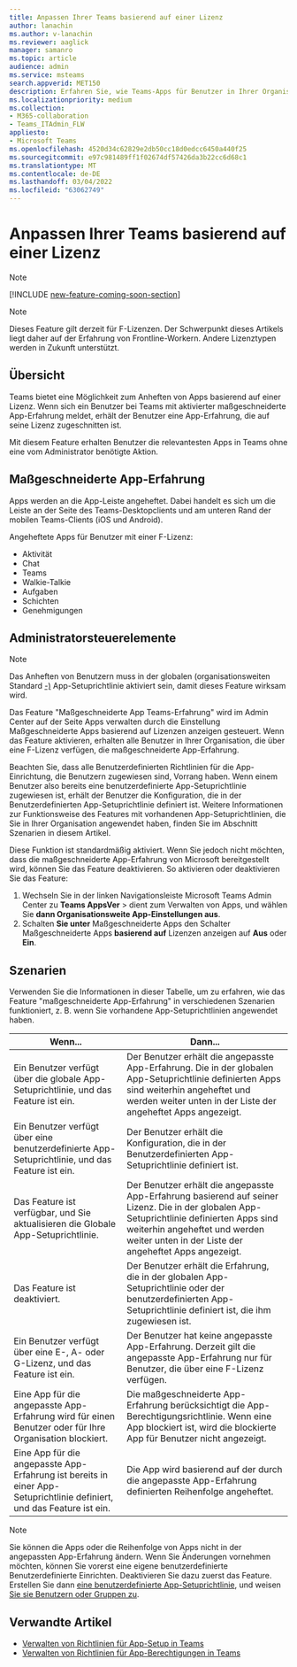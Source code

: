 ```yaml
---
title: Anpassen Ihrer Teams basierend auf einer Lizenz
author: lanachin
ms.author: v-lanachin
ms.reviewer: aaglick
manager: samanro
ms.topic: article
audience: admin
ms.service: msteams
search.appverid: MET150
description: Erfahren Sie, wie Teams-Apps für Benutzer in Ihrer Organisation basierend auf einer Lizenz anheften.
ms.localizationpriority: medium
ms.collection:
- M365-collaboration
- Teams_ITAdmin_FLW
appliesto:
- Microsoft Teams
ms.openlocfilehash: 4520d34c62829e2db50cc18d0edcc6450a440f25
ms.sourcegitcommit: e97c981489ff1f02674df57426da3b22cc6d68c1
ms.translationtype: MT
ms.contentlocale: de-DE
ms.lasthandoff: 03/04/2022
ms.locfileid: "63062749"
---
```

# <a name="tailor-your-teams-apps-based-on-license"></a>Anpassen Ihrer Teams basierend auf einer Lizenz

> [!NOTE]
> [!INCLUDE [new-feature-coming-soon-section](includes/new-feature-coming-soon-section.md)]

> [!NOTE]
> Dieses Feature gilt derzeit für F-Lizenzen. Der Schwerpunkt dieses Artikels liegt daher auf der Erfahrung von Frontline-Workern. Andere Lizenztypen werden in Zukunft unterstützt.

## <a name="overview"></a>Übersicht

Teams bietet eine Möglichkeit zum Anheften von Apps basierend auf einer Lizenz. Wenn sich ein Benutzer bei Teams mit aktivierter maßgeschneiderte App-Erfahrung meldet, erhält der Benutzer eine App-Erfahrung, die auf seine Lizenz zugeschnitten ist.

Mit diesem Feature erhalten Benutzer die relevantesten Apps in Teams ohne eine vom Administrator benötigte Aktion.

## <a name="tailored-app-experience"></a>Maßgeschneiderte App-Erfahrung

Apps werden an die App-Leiste angeheftet. Dabei handelt es sich um die Leiste an der Seite des Teams-Desktopclients und am unteren Rand der mobilen Teams-Clients (iOS und Android).

Angeheftete Apps für Benutzer mit einer F-Lizenz:

- Aktivität
- Chat
- Teams
- Walkie-Talkie
- Aufgaben
- Schichten
- Genehmigungen

## <a name="admin-controls"></a>Administratorsteuerelemente

> [!NOTE]
> Das Anheften von Benutzern muss in der globalen (organisationsweiten Standard [-)](teams-app-setup-policies.md) App-Setuprichtlinie aktiviert sein, damit dieses Feature wirksam wird.

Das Feature "Maßgeschneiderte App Teams-Erfahrung"  wird im Admin Center auf der Seite Apps verwalten durch die Einstellung Maßgeschneiderte [](manage-apps.md#manage-org-wide-app-settings) Apps basierend auf Lizenzen anzeigen gesteuert. Wenn das Feature aktivieren, erhalten alle Benutzer in Ihrer Organisation, die über eine F-Lizenz verfügen, die maßgeschneiderte App-Erfahrung.

Beachten Sie, dass alle Benutzerdefinierten Richtlinien für die App-Einrichtung, die Benutzern zugewiesen sind, Vorrang haben. Wenn einem Benutzer also bereits eine benutzerdefinierte App-Setuprichtlinie zugewiesen ist, erhält der Benutzer die Konfiguration, die in der Benutzerdefinierten App-Setuprichtlinie definiert ist. Weitere Informationen zur Funktionsweise des Features mit vorhandenen App-Setuprichtlinien, die Sie in Ihrer Organisation angewendet haben, finden Sie [](#scenarios) im Abschnitt Szenarien in diesem Artikel.

Diese Funktion ist standardmäßig aktiviert. Wenn Sie jedoch nicht möchten, dass die maßgeschneiderte App-Erfahrung von Microsoft bereitgestellt wird, können Sie das Feature deaktivieren. So aktivieren oder deaktivieren Sie das Feature:

1. Wechseln Sie in der linken Navigationsleiste Microsoft Teams Admin Center zu **Teams AppsVer** >  dient zum Verwalten von Apps, und wählen Sie **dann Organisationsweite App-Einstellungen aus**.
2. Schalten **Sie unter** Maßgeschneiderte Apps den Schalter Maßgeschneiderte Apps **basierend auf** Lizenzen anzeigen auf **Aus** oder **Ein**.

## <a name="scenarios"></a>Szenarien

Verwenden Sie die Informationen in dieser Tabelle, um zu erfahren, wie das Feature "maßgeschneiderte App-Erfahrung" in verschiedenen Szenarien funktioniert, z. B. wenn Sie vorhandene App-Setuprichtlinien angewendet haben.

|Wenn...  |Dann... |
|---------|---------|
|Ein Benutzer verfügt über die globale App-Setuprichtlinie, und das Feature ist ein.     | Der Benutzer erhält die angepasste App-Erfahrung. Die in der globalen App-Setuprichtlinie definierten Apps sind weiterhin angeheftet und werden weiter unten in der Liste der angeheftet Apps angezeigt.      |
|Ein Benutzer verfügt über eine benutzerdefinierte App-Setuprichtlinie, und das Feature ist ein.    |Der Benutzer erhält die Konfiguration, die in der Benutzerdefinierten App-Setuprichtlinie definiert ist.          |
|Das Feature ist verfügbar, und Sie aktualisieren die Globale App-Setuprichtlinie.     |Der Benutzer erhält die angepasste App-Erfahrung basierend auf seiner Lizenz. Die in der globalen App-Setuprichtlinie definierten Apps sind weiterhin angeheftet und werden weiter unten in der Liste der angeheftet Apps angezeigt.          |
|Das Feature ist deaktiviert.   | Der Benutzer erhält die Erfahrung, die in der globalen App-Setuprichtlinie oder der benutzerdefinierten App-Setuprichtlinie definiert ist, die ihm zugewiesen ist.          |
|Ein Benutzer verfügt über eine E-, A- oder G-Lizenz, und das Feature ist ein.   | Der Benutzer hat keine angepasste App-Erfahrung. Derzeit gilt die angepasste App-Erfahrung nur für Benutzer, die über eine F-Lizenz verfügen.        |
|Eine App für die angepasste App-Erfahrung wird für einen Benutzer oder für Ihre Organisation blockiert.      |Die maßgeschneiderte App-Erfahrung berücksichtigt die App-Berechtigungsrichtlinie. Wenn eine App blockiert ist, wird die blockierte App für Benutzer nicht angezeigt.           |
|Eine App für die angepasste App-Erfahrung ist bereits in einer App-Setuprichtlinie definiert, und das Feature ist ein. |Die App wird basierend auf der durch die angepasste App-Erfahrung definierten Reihenfolge angeheftet.        |

> [!NOTE]
> Sie können die Apps oder die Reihenfolge von Apps nicht in der angepassten App-Erfahrung ändern. Wenn Sie Änderungen vornehmen möchten, können Sie vorerst eine eigene benutzerdefinierte Benutzerdefinierte Einrichten. Deaktivieren Sie dazu zuerst das Feature. Erstellen Sie dann [eine benutzerdefinierte App-Setuprichtlinie](teams-app-setup-policies.md), und weisen [Sie sie Benutzern oder Gruppen zu](assign-policies-users-and-groups.md).

## <a name="related-articles"></a>Verwandte Artikel

- [Verwalten von Richtlinien für App-Setup in Teams](teams-app-setup-policies.md)
- [Verwalten von Richtlinien für App-Berechtigungen in Teams](teams-app-permission-policies.md)
